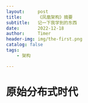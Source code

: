 ```yaml
---
layout:     post
title:      《凤凰架构》摘要
subtitle:   记一下我学到的东西
date:       2022-12-18
author:     Timer
header-img: img/the-first.png
catalog: false
tags:
    - 架构 

---
```


# 原始分布式时代

​		
